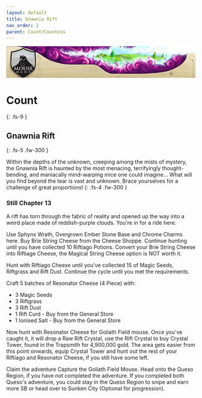 ```yaml
---
layout: default
title: Gnawnia Rift
nav_order: 2
parent: Count/Countess
---
```


<img src="/assets/images/banners/bannerGrift.jpg" alt="Gnawnia Rift's Banner"> 

# Count
{: .fs-9 }

## Gnawnia Rift
{: .fs-5 .fw-300 }

Within the depths of the unknown, creeping among the mists of mystery, the Gnawnia Rift is haunted by the most menacing, terrifyingly thought-bending, and maniacally mind-warping mice one could imagine... What will you find beyond the tear is vast and unknown. Brace yourselves for a challenge of great proportions!
{: .fs-4 .fw-300 }

### Still Chapter 13

A rift has torn through the fabric of reality and opened up the way into a weird place made of reddish-purple clouds. You're in for a ride here.

Use Sphynx Wrath, Overgrown Ember Stone Base and Chrome Charms here. Buy Brie String Cheese from the Cheese Shoppe. Continue hunting until you have collected 10 Riftiago Potions. Convert your Brie String Cheese into Riftiage Cheese, the Magical String Cheese option is NOT worth it.

Hunt with Riftiago Cheese until you've collected 15 of Magic Seeds, Riftgrass and Rift Dust. Continue the cycle until you met the requirements.

Craft 5 batches of Resonator Cheese (4 Piece) with:
<ul>
<li>3 Magic Seeds</li>
<li>3 Riftgrass</li>
<li>3 Rift Dust</li>
<li>1 Rift Curd - Buy from the General Store</li>
<li>1 Ionised Salt - Buy from the General Store</li>
</ul>

Now hunt with Resonator Cheese for Goliath Field mouse. Once you've caught it, it will drop a Raw Rift Crystal, use the Rift Crystal to buy Crystal Tower, found in the Trapsmith for 4,900,000 gold. The area gets easier from this point onwards, equip Crystal Tower and hunt out the rest of your Riftiago and Resonator Cheese, if you still have some left.

Claim the adventure Capture the Goliath Field Mouse. Head onto the Queso Region, if you have not completed the adventure. If you completed both Queso's adventure, you could stay in the Queso Region to snipe and earn more SB or head over to Sunken City (Optional for progression).